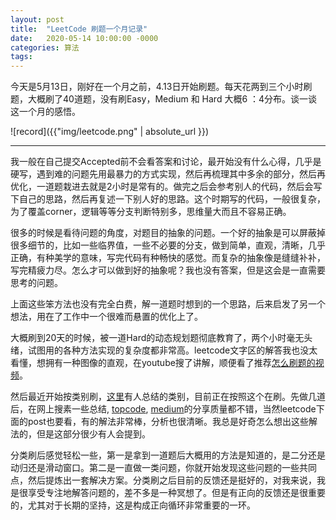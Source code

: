```yaml
---
layout: post
title:  "LeetCode 刷题一个月记录"
date:   2020-05-14 10:00:00 -0000
categories: 算法
tags: 
---
```


今天是5月13日，刚好在一个月之前，4.13日开始刷题。每天花两到三个小时刷题，大概刷了40道题，没有刷Easy，Medium 和 Hard 大概6 ：4分布。谈一谈这一个月的感悟。

![record]({{"img/leetcode.png" | absolute_url }})

---

我一般在自己提交Accepted前不会看答案和讨论，最开始没有什么心得，几乎是硬写，遇到难的问题先用最暴力的方式实现，然后再梳理其中多余的部分，然后再优化，一道题栽进去就是2小时是常有的。做完之后会参考别人的代码，然后会写下自己的思路，然后再复述一下别人好的思路。这个时期写的代码，一般很复杂，为了覆盖corner，逻辑等等分支判断特别多，思维量大而且不容易正确。

很多的时候是看待问题的角度，对题目的抽象的问题。一个好的抽象是可以屏蔽掉很多细节的，比如一些临界值，一些不必要的分支，做到简单，直观，清晰，几乎正确，有种美学的意味，写完代码有种畅快的感觉。而复杂的抽象像是缝缝补补，写完精疲力尽。怎么才可以做到好的抽象呢？我也没有答案，但是这会是一直需要思考的问题。

上面这些笨方法也没有完全白费，解一道题时想到的一个思路，后来启发了另一个想法，用在了工作中一个很难而悬置的优化上了。

大概刷到20天的时候，被一道Hard的动态规划题彻底教育了，两个小时毫无头绪，试图用的各种方法实现的复杂度都非常高。leetcode文字区的解答我也没太看懂，想拥有一种图像的直观，在youtube搜了讲解，顺便看了推荐[怎么刷题的视频](https://www.youtube.com/user/xxfflower)。

然后最近开始按类别刷，[这里](https://leetcode.com/discuss/career/448285/list-of-questions-sorted-by-common-patterns/453408)有人总结的类别，目前正在按照这个在刷。先做几道后，在网上搜素一些总结, [topcode](https://www.topcoder.com/), [medium](https://medium.com/)的分享质量都不错，当然leetcode下面的post也要看，有的解法非常棒，分析也很清晰。我总是好奇怎么想出这些解法的，但是这部分很少有人会提到。

分类刷后感觉轻松一些，第一是拿到一道题后大概用的方法是知道的，是二分还是动归还是滑动窗口。第二是一直做一类问题，你就开始发现这些问题的一些共同点，然后提炼出一套解决方案。分类刷之后目前的反馈还是挺好的，对我来说，我是很享受专注地解答问题的，差不多是一种冥想了。但是有正向的反馈还是很重要的，尤其对于长期的坚持，这是构成正向循环非常重要的一环。

